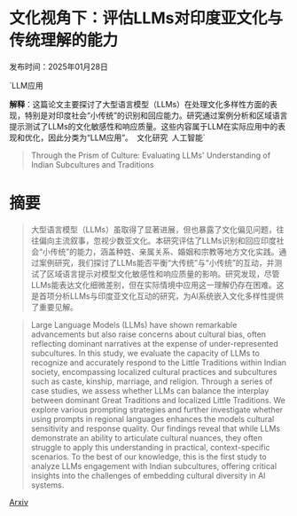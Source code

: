 # 文化视角下：评估LLMs对印度亚文化与传统理解的能力

发布时间：2025年01月28日

`LLM应用

**解释**：这篇论文主要探讨了大型语言模型（LLMs）在处理文化多样性方面的表现，特别是对印度社会“小传统”的识别和回应能力。研究通过案例分析和区域语言提示测试了LLMs的文化敏感性和响应质量。这些内容属于LLM在实际应用中的表现和优化，因此分类为“LLM应用”。` `文化研究` `人工智能`

> Through the Prism of Culture: Evaluating LLMs' Understanding of Indian Subcultures and Traditions

# 摘要

> 大型语言模型（LLMs）虽取得了显著进展，但也暴露了文化偏见问题，往往偏向主流叙事，忽视少数亚文化。本研究评估了LLMs识别和回应印度社会“小传统”的能力，涵盖种姓、亲属关系、婚姻和宗教等地方文化实践。通过案例研究，我们探讨了LLMs能否平衡“大传统”与“小传统”的互动，并测试了区域语言提示对模型文化敏感性和响应质量的影响。研究发现，尽管LLMs能表达文化细微差别，但在实际情境中应用这一理解仍存在困难。这是首项分析LLMs与印度亚文化互动的研究，为AI系统嵌入文化多样性提供了重要见解。

> Large Language Models (LLMs) have shown remarkable advancements but also raise concerns about cultural bias, often reflecting dominant narratives at the expense of under-represented subcultures. In this study, we evaluate the capacity of LLMs to recognize and accurately respond to the Little Traditions within Indian society, encompassing localized cultural practices and subcultures such as caste, kinship, marriage, and religion. Through a series of case studies, we assess whether LLMs can balance the interplay between dominant Great Traditions and localized Little Traditions. We explore various prompting strategies and further investigate whether using prompts in regional languages enhances the models cultural sensitivity and response quality. Our findings reveal that while LLMs demonstrate an ability to articulate cultural nuances, they often struggle to apply this understanding in practical, context-specific scenarios. To the best of our knowledge, this is the first study to analyze LLMs engagement with Indian subcultures, offering critical insights into the challenges of embedding cultural diversity in AI systems.

[Arxiv](https://arxiv.org/abs/2501.16748)